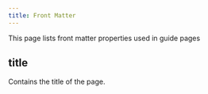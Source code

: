 ```yaml
---
title: Front Matter
---
```


This page lists front matter properties used in guide pages

## title

Contains the title of the page.

